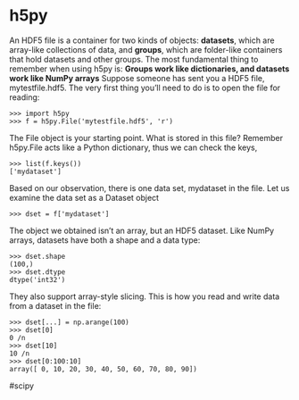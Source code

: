 # h5py
An HDF5 file is a container for two kinds of objects: **datasets**, which are array-like collections of data, and **groups**, which are folder-like containers that hold datasets and other groups. The most fundamental thing to remember when using h5py is:
                    **Groups work like dictionaries, and datasets work like NumPy arrays**
Suppose someone has sent you a HDF5 file, mytestfile.hdf5. 
The very first thing you’ll need to do is to open the file for reading:
```
>>> import h5py
>>> f = h5py.File('mytestfile.hdf5', 'r')
```
The File object is your starting point. What is stored in this file? Remember h5py.File acts like a Python dictionary, thus we can check the keys,
```
>>> list(f.keys())
['mydataset']
```
Based on our observation, there is one data set, mydataset in the file. Let us examine the data set as a Dataset object
```
>>> dset = f['mydataset']
```
The object we obtained isn’t an array, but an HDF5 dataset. Like NumPy arrays, datasets have both a shape and a data type:
```
>>> dset.shape
(100,)
>>> dset.dtype
dtype('int32')
```
They also support array-style slicing. This is how you read and write data from a dataset in the file:
```
>>> dset[...] = np.arange(100)
>>> dset[0]
0 /n
>>> dset[10]
10 /n
>>> dset[0:100:10]
array([ 0, 10, 20, 30, 40, 50, 60, 70, 80, 90])
```

#scipy

